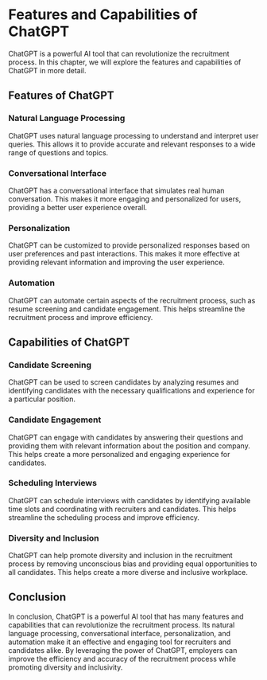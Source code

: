 Features and Capabilities of ChatGPT
======================================================================

ChatGPT is a powerful AI tool that can revolutionize the recruitment process. In this chapter, we will explore the features and capabilities of ChatGPT in more detail.

Features of ChatGPT
-------------------

### Natural Language Processing

ChatGPT uses natural language processing to understand and interpret user queries. This allows it to provide accurate and relevant responses to a wide range of questions and topics.

### Conversational Interface

ChatGPT has a conversational interface that simulates real human conversation. This makes it more engaging and personalized for users, providing a better user experience overall.

### Personalization

ChatGPT can be customized to provide personalized responses based on user preferences and past interactions. This makes it more effective at providing relevant information and improving the user experience.

### Automation

ChatGPT can automate certain aspects of the recruitment process, such as resume screening and candidate engagement. This helps streamline the recruitment process and improve efficiency.

Capabilities of ChatGPT
-----------------------

### Candidate Screening

ChatGPT can be used to screen candidates by analyzing resumes and identifying candidates with the necessary qualifications and experience for a particular position.

### Candidate Engagement

ChatGPT can engage with candidates by answering their questions and providing them with relevant information about the position and company. This helps create a more personalized and engaging experience for candidates.

### Scheduling Interviews

ChatGPT can schedule interviews with candidates by identifying available time slots and coordinating with recruiters and candidates. This helps streamline the scheduling process and improve efficiency.

### Diversity and Inclusion

ChatGPT can help promote diversity and inclusion in the recruitment process by removing unconscious bias and providing equal opportunities to all candidates. This helps create a more diverse and inclusive workplace.

Conclusion
----------

In conclusion, ChatGPT is a powerful AI tool that has many features and capabilities that can revolutionize the recruitment process. Its natural language processing, conversational interface, personalization, and automation make it an effective and engaging tool for recruiters and candidates alike. By leveraging the power of ChatGPT, employers can improve the efficiency and accuracy of the recruitment process while promoting diversity and inclusivity.
